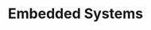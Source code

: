 ---
layout: tag-list
type: tag
title: Embedded Systems
slug: embedded-system
category:
sidebar: true
description: >
  
---